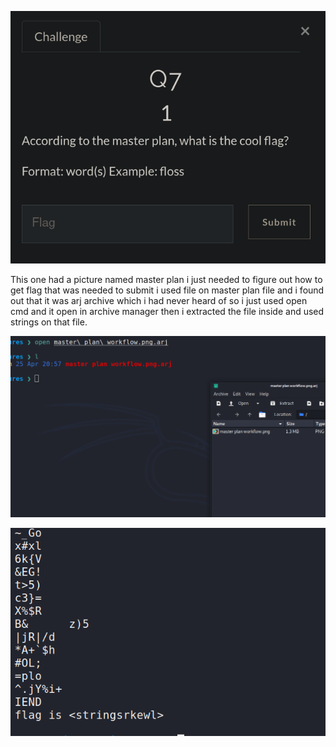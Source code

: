 
![](Images/Pasted%20image%2020210428142443.png)

This one had a picture named master plan i just needed to figure out how to get flag that was needed to submit i used file on master plan file and i found out that it was arj archive which i had never heard of so i just used open cmd and it open in archive manager then i extracted the file inside and used strings on that file.

![](Images/Pasted%20image%2020210428143021.png)

![](Images/Pasted%20image%2020210428143303.png)

